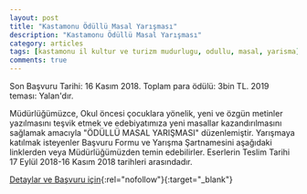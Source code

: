 ```yaml
---
layout: post
title: "Kastamonu Ödüllü Masal Yarışması"
description: "Kastamonu Ödüllü Masal Yarışması"
category: articles
tags: [kastamonu il kultur ve turizm mudurlugu, odullu, masal, yarisma]
comments: true
---
```


Son Başvuru Tarihi: 16 Kasım 2018. Toplam para ödülü: 3bin TL.
2019 teması: Yalan'dır.

Müdürlüğümüzce, Okul öncesi çocuklara yönelik, yeni ve özgün metinler yazılmasını teşvik etmek ve edebiyatımıza yeni masallar kazandırılmasını sağlamak amacıyla "ÖDÜLLÜ MASAL YARIŞMASI" düzenlemiştir. Yarışmaya katılmak isteyenler Başvuru Formu ve Yarışma Şartnamesini aşağıdaki linklerden veya Müdürlüğümüzden temin edebilirler. Eserlerin Teslim Tarihi 17 Eylül 2018-16 Kasım 2018 tarihleri arasındadır.

[Detaylar ve Başvuru için](http://www.kastamonukultur.gov.tr/TR-215949/odullu-masal-yazma-yarismasi.html?utm_source=edebiyatyarismalari.com&utm_medium=affiliate){:rel="nofollow"}{:target="_blank"}